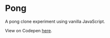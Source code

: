 # Pong
A pong clone experiment using vanilla JavaScript.

View on Codepen [here](https://codepen.io/denismcdonald/pen/JvaBNM).

